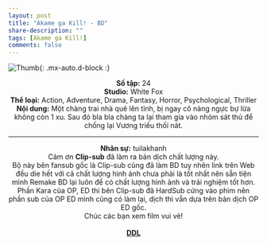 ```yaml
---
layout: post
title: "Akame ga Kill! - BD"
share-description: ""
tags: [Akame ga Kill!]
comments: false
---
```


![Thumb](https://tpn-team.github.io/assets/img/akame_thumb.jpg){: .mx-auto.d-block :}
<center>
<b>Số tập:</b> 24 <br>
<b>Studio:</b> White Fox <br>
<b>Thể loại:</b> Action, Adventure, Drama, Fantasy, Horror, Psychological, Thriller <br>
<b>Nội dung:</b> Một chàng trai nhà quê lên tỉnh, bị ngay cô nàng ngực bự lừa không còn 1 xu. Sau đó bla bla chàng ta lại tham gia vào nhóm sát thủ để chống lại Vương triều thối nát.
 <br>

<hr>

<b>Nhân sự:</b> tuilakhanh<br>
Cảm ơn <b>Clip-sub</b> đã làm ra bản dịch chất lượng này. <br>
Bộ này bên fansub gốc là Clip-sub cũng đã làm BD tuy nhên link trên Web đều die hết với cả chất lượng hình ảnh chưa phải là tốt nhất nên sẵn tiện mình Remake BD lại luôn để có chất lượng hình ảnh và trải nghiệm tốt hơn. Phần Kara của OP, ED thì bên Clip-sub đã HardSub cứng vào phim nên phần sub của OP ED mình cũng có làm lại, dịch thì vẫn dựa trên bản dịch OP ED gốc. <br>
Chúc các bạn xem film vui vẻ! <br><br>
<b><a href="https://github.com/TPN-Team/TPN-Team-DDL/blob/master/Akame%20ga%20Kill!.md">DDL</a></b> <br>
</center>
<!-- excerpt-end -->

